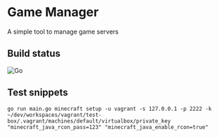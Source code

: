 # Game Manager #

A simple tool to manage game servers

## Build status ##

![Go](https://github.com/Eldius/game-manager-go/workflows/Go/badge.svg)

## Test snippets ##

```shell
go run main.go minecraft setup -u vagrant -s 127.0.0.1 -p 2222 -k ~/dev/workspaces/vagrant/test-box/.vagrant/machines/default/virtualbox/private_key "minecraft_java_rcon_pass=123" "minecraft_java_enable_rcon=true"
```
